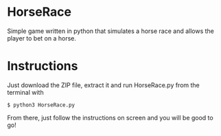 # HorseRace
Simple game written in python that simulates a horse race and allows the player to bet on a horse.

# Instructions
Just download the ZIP file, extract it and run HorseRace.py from the terminal with
```
$ python3 HorseRace.py
```
From there, just follow the instructions on screen and you will be good to go!
